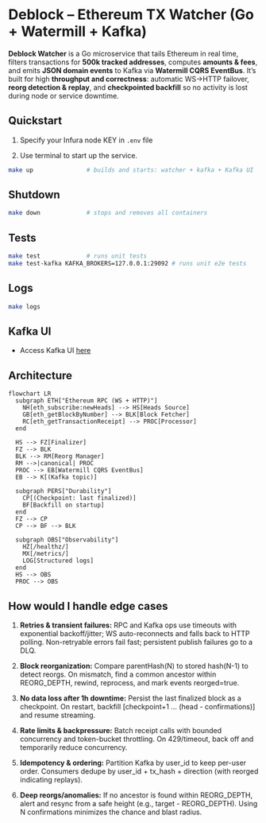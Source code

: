 # Deblock – Ethereum TX Watcher (Go + Watermill + Kafka)

**Deblock Watcher** is a Go microservice that tails Ethereum in real time, filters transactions for **500k tracked addresses**, 
computes **amounts & fees**, and emits **JSON domain events** to Kafka via **Watermill CQRS EventBus**. It’s built for high **throughput 
and correctness**: automatic WS→HTTP failover, **reorg detection & replay**, and **checkpointed backfill** so no activity is lost 
during node or service downtime.

## Quickstart

1. Specify your Infura node KEY in `.env` file

2. Use terminal to start up the service.

```bash
make up               # builds and starts: watcher + kafka + Kafka UI
```

## Shutdown

```bash
make down             # stops and removes all containers
```

## Tests

```bash
make test             # runs unit tests
make test-kafka KAFKA_BROKERS=127.0.0.1:29092 # runs unit e2e tests
```

## Logs
```bash
make logs             
```

## Kafka UI
- Access Kafka UI [here](http://localhost:29093)


## Architecture
```mermaid
flowchart LR
  subgraph ETH["Ethereum RPC (WS + HTTP)"]
    NH[eth_subscribe:newHeads] --> HS[Heads Source]
    GB[eth_getBlockByNumber] --> BLK[Block Fetcher]
    RC[eth_getTransactionReceipt] --> PROC[Processor]
  end

  HS --> FZ[Finalizer]
  FZ --> BLK
  BLK --> RM[Reorg Manager]
  RM -->|canonical| PROC
  PROC --> EB[Watermill CQRS EventBus]
  EB --> K[(Kafka topic)]

  subgraph PERS["Durability"]
    CP[(Checkpoint: last finalized)]
    BF[Backfill on startup]
  end
  FZ --> CP
  CP --> BF --> BLK

  subgraph OBS["Observability"]
    HZ[/healthz/]
    MX[/metrics/]
    LOG[Structured logs]
  end
  HS --> OBS
  PROC --> OBS
```

## How would I handle edge cases
1. **Retries & transient failures:** RPC and Kafka ops use timeouts with exponential backoff/jitter; 
WS auto-reconnects and falls back to HTTP polling. Non-retryable errors fail fast; persistent publish failures go to a DLQ.

2. **Block reorganization:** Compare parentHash(N) to stored hash(N-1) to detect reorgs. 
On mismatch, find a common ancestor within REORG_DEPTH, rewind, reprocess, and mark events reorged=true.

3. **No data loss after 1h downtime:** Persist the last finalized block as a checkpoint. 
On restart, backfill [checkpoint+1 … (head - confirmations)] and resume streaming.

4. **Rate limits & backpressure:** Batch receipt calls with bounded concurrency and token-bucket throttling. 
On 429/timeout, back off and temporarily reduce concurrency.

5. **Idempotency & ordering:** Partition Kafka by user_id to keep per-user order. 
Consumers dedupe by user_id + tx_hash + direction (with reorged indicating replays).

6. **Deep reorgs/anomalies:** If no ancestor is found within REORG_DEPTH, alert and resync from a safe height (e.g., target - REORG_DEPTH). 
Using N confirmations minimizes the chance and blast radius.
